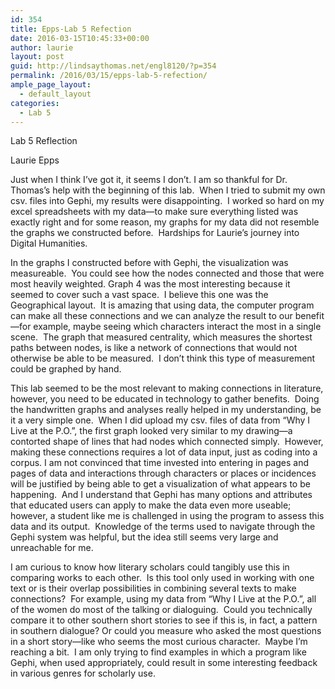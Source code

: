 ```yaml
---
id: 354
title: Epps-Lab 5 Refection
date: 2016-03-15T10:45:33+00:00
author: laurie
layout: post
guid: http://lindsaythomas.net/engl8120/?p=354
permalink: /2016/03/15/epps-lab-5-refection/
ample_page_layout:
  - default_layout
categories:
  - Lab 5
---
```

Lab 5 Reflection

Laurie Epps

Just when I think I’ve got it, it seems I don’t. I am so thankful for Dr. Thomas’s help with the beginning of this lab.  When I tried to submit my own csv. files into Gephi, my results were disappointing.  I worked so hard on my excel spreadsheets with my data—to make sure everything listed was exactly right and for some reason, my graphs for my data did not resemble the graphs we constructed before.  Hardships for Laurie’s journey into Digital Humanities.

In the graphs I constructed before with Gephi, the visualization was measureable.  You could see how the nodes connected and those that were most heavily weighted. Graph 4 was the most interesting because it seemed to cover such a vast space.  I believe this one was the Geographical layout.  It is amazing that using data, the computer program can make all these connections and we can analyze the result to our benefit—for example, maybe seeing which characters interact the most in a single scene.  The graph that measured centrality, which measures the shortest paths between nodes, is like a network of connections that would not otherwise be able to be measured.  I don’t think this type of measurement could be graphed by hand.

This lab seemed to be the most relevant to making connections in literature, however, you need to be educated in technology to gather benefits.  Doing the handwritten graphs and analyses really helped in my understanding, be it a very simple one.  When I did upload my csv. files of data from “Why I Live at the P.O.”, the first graph looked very similar to my drawing—a contorted shape of lines that had nodes which connected simply.  However, making these connections requires a lot of data input, just as coding into a corpus. I am not convinced that time invested into entering in pages and pages of data and interactions through characters or places or incidences will be justified by being able to get a visualization of what appears to be happening.  And I understand that Gephi has many options and attributes that educated users can apply to make the data even more useable; however, a student like me is challenged in using the program to assess this data and its output.  Knowledge of the terms used to navigate through the Gephi system was helpful, but the idea still seems very large and unreachable for me.

I am curious to know how literary scholars could tangibly use this in comparing works to each other.  Is this tool only used in working with one text or is their overlap possibilities in combining several texts to make connections?  For example, using my data from “Why I Live at the P.O.”, all of the women do most of the talking or dialoguing.  Could you technically compare it to other southern short stories to see if this is, in fact, a pattern in southern dialogue? Or could you measure who asked the most questions in a short story—like who seems the most curious character.  Maybe I’m reaching a bit.  I am only trying to find examples in which a program like Gephi, when used appropriately, could result in some interesting feedback in various genres for scholarly use.